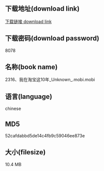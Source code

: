 ## 下载地址(download link)
[下载链接 download link](https://voluble-croquembouche-d321dc.netlify.app/?s=2316%E3%80%81%E6%88%91%E5%9C%A8%E6%B7%98%E5%AE%9D%E8%BF%9910%E5%B9%B4_Unknown_.mobi)

## 下载密码(download password)
8078

## 名称(book name)
2316、我在淘宝这10年_Unknown_.mobi.mobi

## 语言(language)
chinese

## MD5
52cafdabbd5de14c4fb9c59046ee873e

## 大小(filesize)
10.4 MB
